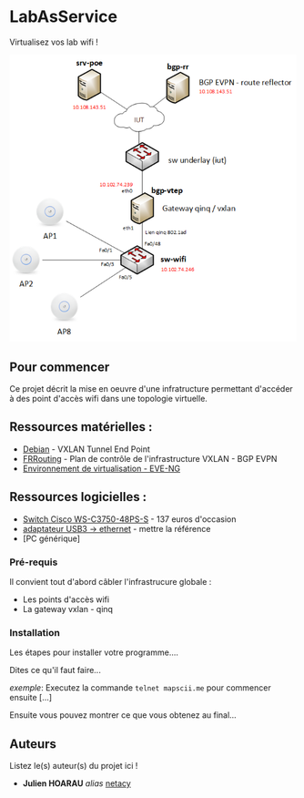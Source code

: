 # LabAsService
Virtualisez vos lab wifi !

![Alt text](img/TopoWifi.png)


## Pour commencer

Ce projet décrit la mise en oeuvre d'une infratructure permettant d'accéder à des point d'accès wifi dans une topologie virtuelle.


## Ressources matérielles :

* [Debian](https://www.debian.org) -  VXLAN Tunnel End Point
* [FRRouting](https://frrouting.org) - Plan de contrôle de l'infrastructure VXLAN - BGP EVPN
* [Environnement de virtualisation - EVE-NG](https://www.eve-ng.net/)

## Ressources logicielles :
* [Switch Cisco WS-C3750-48PS-S](https://www.cisco.com/c/en/us/products/switches/catalyst-3750-series-switches/datasheet-listing.html) - 137 euros d'occasion
* [adaptateur USB3 -> ethernet]() - mettre la référence
* [PC générique]

### Pré-requis

Il convient tout d'abord câbler l'infrastrucure globale :

- Les points d'accès wifi
- La gateway vxlan - qinq

### Installation

Les étapes pour installer votre programme....

Dites ce qu'il faut faire...

_exemple_: Executez la commande ``telnet mapscii.me`` pour commencer ensuite [...]


Ensuite vous pouvez montrer ce que vous obtenez au final...

## Auteurs
Listez le(s) auteur(s) du projet ici !
* **Julien HOARAU** _alias_ [netacy](https://github.com/netacy)



